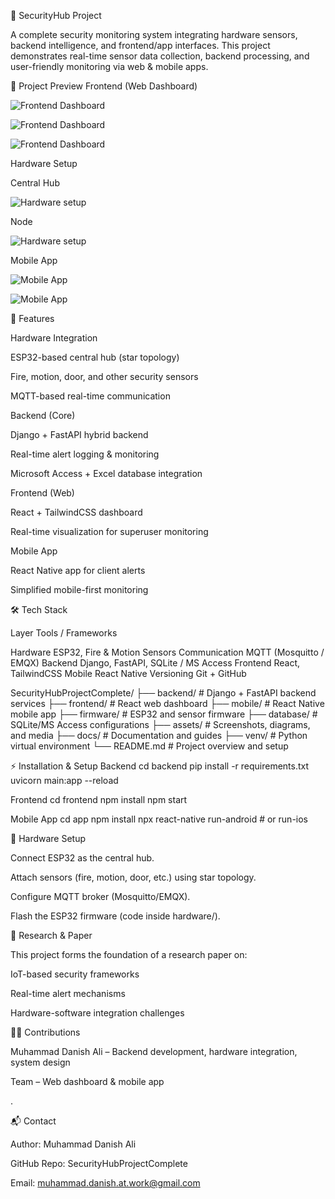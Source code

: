 🔐 SecurityHub Project

A complete security monitoring system integrating hardware sensors, backend intelligence, and frontend/app interfaces.
This project demonstrates real-time sensor data collection, backend processing, and user-friendly monitoring via web & mobile apps.

📸 Project Preview
Frontend (Web Dashboard)

![Frontend Dashboard](https://github.com/MuhammadDanishAli/SecurityHubProjectComplete/blob/main/Frontend.png)

![Frontend Dashboard](https://github.com/MuhammadDanishAli/SecurityHubProjectComplete/blob/main/Frontend2.png)

![Frontend Dashboard](https://github.com/MuhammadDanishAli/SecurityHubProjectComplete/blob/main/Frontend3.png)


Hardware Setup

Central Hub

![Hardware setup](https://github.com/MuhammadDanishAli/SecurityHubProjectComplete/blob/main/Central_HUB.jpeg)

Node

![Hardware setup](https://github.com/MuhammadDanishAli/SecurityHubProjectComplete/blob/main/Node.jpeg)


Mobile App

![Mobile App](https://github.com/MuhammadDanishAli/SecurityHubProjectComplete/blob/main/App1.jpeg)

![Mobile App](https://github.com/MuhammadDanishAli/SecurityHubProjectComplete/blob/main/App2.jpeg)


🚀 Features

Hardware Integration

ESP32-based central hub (star topology)

Fire, motion, door, and other security sensors

MQTT-based real-time communication

Backend (Core)

Django + FastAPI hybrid backend

Real-time alert logging & monitoring

Microsoft Access + Excel database integration

Frontend (Web)

React + TailwindCSS dashboard

Real-time visualization for superuser monitoring

Mobile App

React Native app for client alerts

Simplified mobile-first monitoring

🛠️ Tech Stack

Layer	Tools / Frameworks

Hardware	ESP32, Fire & Motion Sensors
Communication	MQTT (Mosquitto / EMQX)
Backend	Django, FastAPI, SQLite / MS Access
Frontend	React, TailwindCSS
Mobile	React Native
Versioning	Git + GitHub

SecurityHubProjectComplete/
├── backend/                # Django + FastAPI backend services
├── frontend/               # React web dashboard
├── mobile/                 # React Native mobile app
├── firmware/               # ESP32 and sensor firmware
├── database/               # SQLite/MS Access configurations
├── assets/                 # Screenshots, diagrams, and media
├── docs/                   # Documentation and guides
├── venv/                   # Python virtual environment
└── README.md               # Project overview and setup

⚡ Installation & Setup
Backend
cd backend
pip install -r requirements.txt
uvicorn main:app --reload

Frontend
cd frontend
npm install
npm start

Mobile App
cd app
npm install
npx react-native run-android   # or run-ios

📡 Hardware Setup

Connect ESP32 as the central hub.

Attach sensors (fire, motion, door, etc.) using star topology.

Configure MQTT broker (Mosquitto/EMQX).

Flash the ESP32 firmware (code inside hardware/).

📖 Research & Paper

This project forms the foundation of a research paper on:

IoT-based security frameworks

Real-time alert mechanisms

Hardware-software integration challenges

👨‍💻 Contributions

Muhammad Danish Ali – Backend development, hardware integration, system design

Team – Web dashboard & mobile app

.

📬 Contact

Author: Muhammad Danish Ali

GitHub Repo: SecurityHubProjectComplete

Email: muhammad.danish.at.work@gmail.com
